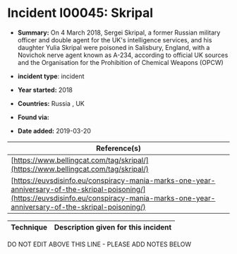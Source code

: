 # Incident I00045: Skripal

* **Summary:** On 4 March 2018, Sergei Skripal, a former Russian military officer and double agent for the UK's intelligence services, and his daughter Yulia Skripal were poisoned in Salisbury, England, with a Novichok nerve agent known as A-234, according to official UK sources and the Organisation for the Prohibition of Chemical Weapons (OPCW)

* **incident type**: incident

* **Year started:** 2018

* **Countries:** Russia , UK

* **Found via:** 

* **Date added:** 2019-03-20


| Reference(s) |
| --------- |
| [https://www.bellingcat.com/tag/skripal/](https://www.bellingcat.com/tag/skripal/) |
| [https://euvsdisinfo.eu/conspiracy-mania-marks-one-year-anniversary-of-the-skripal-poisoning/](https://euvsdisinfo.eu/conspiracy-mania-marks-one-year-anniversary-of-the-skripal-poisoning/) |

 

| Technique | Description given for this incident |
| --------- | ------------------------- |


DO NOT EDIT ABOVE THIS LINE - PLEASE ADD NOTES BELOW